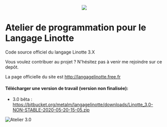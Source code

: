 <p align="center">
  <img src="http://langagelinotte.free.fr/github/entete2.png">
</p>

# Atelier de programmation pour le Langage Linotte

Code source officiel du langage Linotte 3.X

Vous voulez contribuer au projet ? N'hésitez pas à venir me rejoindre sur ce depôt.

La page officielle du site est http://langagelinotte.free.fr

#### Télécharger une version de travail (version non finalisée):

- 3.0 bêta : https://bitbucket.org/metalm/langagelinotte/downloads/Linotte_3.0-NON-STABLE-2020-05-20-15-05.zip

![Atelier 3.0](http://langagelinotte.free.fr/github/atelier2.png)
